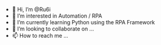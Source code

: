 - 👋 Hi, I’m @Ru6i
- 👀 I’m interested in Automation / RPA
- 🌱 I’m currently learning Python using the RPA Framework
- 💞️ I’m looking to collaborate on ...
- 📫 How to reach me ...

<!---
Ru6i/Ru6i is a ✨ special ✨ repository because its `README.md` (this file) appears on your GitHub profile.
You can click the Preview link to take a look at your changes.
--->
